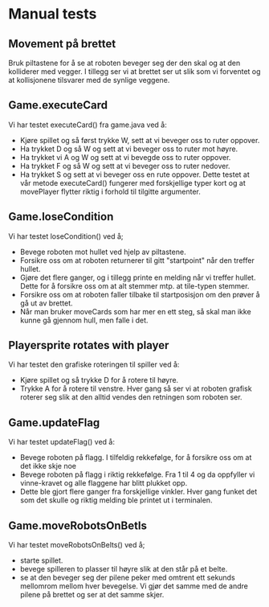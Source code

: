 # Manual tests

## Movement på brettet
Bruk piltastene for å se at roboten beveger seg der den skal og at den kolliderer med vegger. I tillegg ser vi at brettet ser ut slik som vi forventet og at kollisjonene tilsvarer med de synlige veggene.

## Game.executeCard
Vi har testet executeCard() fra game.java ved å:
 - Kjøre spillet og så først trykke W, sett at vi beveger oss to ruter oppover.
 - Ha trykket D og så W og sett at vi beveger oss to ruter mot høyre. 
 - Ha trykket vi A og W og sett at vi bevegde oss to ruter oppover. 
 - Ha trykket F og så W og sett at vi beveger oss to ruter nedover. 
 - Ha trykket S og sett at vi beveger oss en rute oppover. 
 Dette testet at vår metode executeCard() fungerer med forskjellige typer kort og at movePlayer flytter riktig i forhold til tilgitte argumenter.
 
 ## Game.loseCondition
 Vi har testet loseCondition() ved å;
 - Bevege roboten mot hullet ved hjelp av piltastene.
 - Forsikre oss om at roboten returnerer til gitt "startpoint" når den treffer hullet.
 - Gjøre det flere ganger, og i tillegg printe en melding når vi treffer hullet. Dette for å forsikre oss om at alt stemmer mtp. at tile-typen stemmer.
 - Forsikre oss om at roboten faller tilbake til startposisjon om den prøver å gå ut av brettet.
 - Når man bruker moveCards som har mer en ett steg, så skal man ikke kunne gå gjennom hull, men falle i det.
## Playersprite rotates with player
Vi har testet den grafiske roteringen til spiller ved å:
 - Kjøre spillet og så trykke D for å rotere til høyre.
 - Trykke A for å rotere til venstre.
 Hver gang så ser vi at roboten grafisk roterer seg slik at den alltid vendes den retningen som roboten ser. 

## Game.updateFlag
Vi har testet updateFlag() ved å:
 - Bevege roboten på flagg. I tilfeldig rekkefølge, for å forsikre oss om at det ikke skje noe
 - Bevege roboten på flagg i riktig rekkefølge. Fra 1 til 4 og da oppfyller vi vinne-kravet og alle flaggene har blitt plukket opp.
 - Dette ble gjort flere ganger fra forskjellige vinkler. Hver gang funket det som det skulle og riktig melding ble printet ut i terminalen. 
 
## Game.moveRobotsOnBetls
Vi har testet moveRobotsOnBelts() ved å;
 - starte spillet.
 - bevege spilleren to plasser til høyre slik at den står på et belte.
 - se at den beveger seg der pilene peker med omtrent ett sekunds mellomrom mellom hver bevegelse.
Vi gjør det samme med de andre pilene på brettet og ser at det samme skjer.
